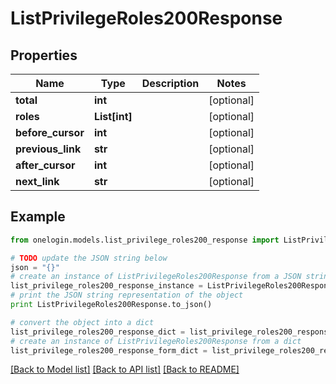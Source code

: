# ListPrivilegeRoles200Response


## Properties
Name | Type | Description | Notes
------------ | ------------- | ------------- | -------------
**total** | **int** |  | [optional] 
**roles** | **List[int]** |  | [optional] 
**before_cursor** | **int** |  | [optional] 
**previous_link** | **str** |  | [optional] 
**after_cursor** | **int** |  | [optional] 
**next_link** | **str** |  | [optional] 

## Example

```python
from onelogin.models.list_privilege_roles200_response import ListPrivilegeRoles200Response

# TODO update the JSON string below
json = "{}"
# create an instance of ListPrivilegeRoles200Response from a JSON string
list_privilege_roles200_response_instance = ListPrivilegeRoles200Response.from_json(json)
# print the JSON string representation of the object
print ListPrivilegeRoles200Response.to_json()

# convert the object into a dict
list_privilege_roles200_response_dict = list_privilege_roles200_response_instance.to_dict()
# create an instance of ListPrivilegeRoles200Response from a dict
list_privilege_roles200_response_form_dict = list_privilege_roles200_response.from_dict(list_privilege_roles200_response_dict)
```
[[Back to Model list]](../README.md#documentation-for-models) [[Back to API list]](../README.md#documentation-for-api-endpoints) [[Back to README]](../README.md)


